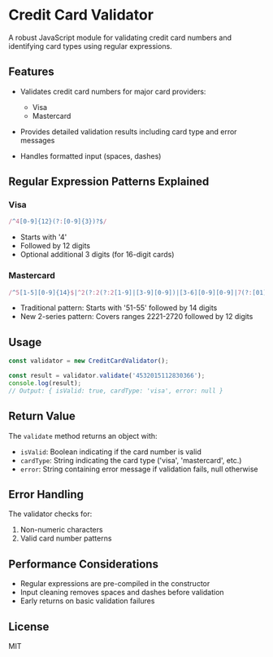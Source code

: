 # Credit Card Validator

A robust JavaScript module for validating credit card numbers and identifying card types using regular expressions.

## Features

- Validates credit card numbers for major card providers:
  - Visa
  - Mastercard

- Provides detailed validation results including card type and error messages
- Handles formatted input (spaces, dashes)

## Regular Expression Patterns Explained

### Visa
```javascript
/^4[0-9]{12}(?:[0-9]{3})?$/
```
- Starts with '4'
- Followed by 12 digits
- Optional additional 3 digits (for 16-digit cards)

### Mastercard
```javascript
/^5[1-5][0-9]{14}$|^2(?:2(?:2[1-9]|[3-9][0-9])|[3-6][0-9][0-9]|7(?:[01][0-9]|20))[0-9]{12}$/
```
- Traditional pattern: Starts with '51-55' followed by 14 digits
- New 2-series pattern: Covers ranges 2221-2720 followed by 12 digits

## Usage

```javascript
const validator = new CreditCardValidator();

const result = validator.validate('4532015112830366');
console.log(result);
// Output: { isValid: true, cardType: 'visa', error: null }
```

## Return Value

The `validate` method returns an object with:
- `isValid`: Boolean indicating if the card number is valid
- `cardType`: String indicating the card type ('visa', 'mastercard', etc.)
- `error`: String containing error message if validation fails, null otherwise

## Error Handling

The validator checks for:
1. Non-numeric characters
2. Valid card number patterns

## Performance Considerations

- Regular expressions are pre-compiled in the constructor
- Input cleaning removes spaces and dashes before validation
- Early returns on basic validation failures

## License

MIT